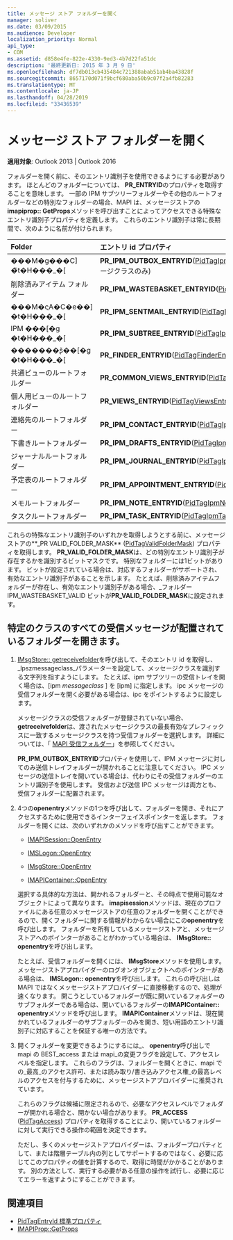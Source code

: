 ```yaml
---
title: メッセージ ストア フォルダーを開く
manager: soliver
ms.date: 03/09/2015
ms.audience: Developer
localization_priority: Normal
api_type:
- COM
ms.assetid: d858e4fe-822e-4330-9ed3-4b7d22fa51dc
description: '最終更新日: 2015 年 3 月 9 日'
ms.openlocfilehash: df7db013cb435484c721388abab51ab4ba43828f
ms.sourcegitcommit: 8657170d071f9bcf680aba50b9c07f2a4fb82283
ms.translationtype: MT
ms.contentlocale: ja-JP
ms.lasthandoff: 04/28/2019
ms.locfileid: "33436539"
---
```

# <a name="opening-a-message-store-folder"></a>メッセージ ストア フォルダーを開く

**適用対象**: Outlook 2013 | Outlook 2016 
  
フォルダーを開く前に、そのエントリ識別子を使用できるようにする必要があります。 ほとんどのフォルダーについては、 **PR_ENTRYID**のプロパティを取得することを意味します。 一部の IPM サブツリーフォルダーやその他のルートフォルダーなどの特別なフォルダーの場合、MAPI は、メッセージストアの**imapiprop:: GetProps**メソッドを呼び出すことによってアクセスできる特殊なエントリ識別子プロパティを定義します。 これらのエントリ識別子は常に長期間で、次のように名前が付けられます。 
  
|**Folder**|**エントリ id プロパティ**|
|:-----|:-----|
|���M�g���C] �̃t�H���_�[  <br/> |**PR_IPM_OUTBOX_ENTRYID**([PidTagIpmOutboxEntryId](pidtagipmoutboxentryid-canonical-property.md))(IPM メッセージクラスのみ)  <br/> |
|削除済みアイテム フォルダー  <br/> |**PR_IPM_WASTEBASKET_ENTRYID**([PidTagIpmWastebasketEntryId](pidtagipmwastebasketentryid-canonical-property.md))  <br/> |
|���M�ς݃A�C�e��] �t�H���_�[  <br/> |**PR_IPM_SENTMAIL_ENTRYID**([PidTagIpmSentMailEntryId](pidtagipmsentmailentryid-canonical-property.md))  <br/> |
|IPM ���[�g �t�H���_�[  <br/> |**PR_IPM_SUBTREE_ENTRYID**([PidTagIpmSubtreeEntryId](pidtagipmsubtreeentryid-canonical-property.md))  <br/> |
|�������ʂ̃��[�g �t�H���_�[  <br/> |**PR_FINDER_ENTRYID**([PidTagFinderEntryId](pidtagfinderentryid-canonical-property.md))  <br/> |
|共通ビューのルートフォルダー  <br/> |**PR_COMMON_VIEWS_ENTRYID**([PidTagCommonViewsEntryId](pidtagcommonviewsentryid-canonical-property.md))  <br/> |
|個人用ビューのルートフォルダー  <br/> |**PR_VIEWS_ENTRYID**([PidTagViewsEntryId](pidtagviewsentryid-canonical-property.md))  <br/> |
|連絡先のルートフォルダー  <br/> |**PR_IPM_CONTACT_ENTRYID**([PidTagIpmContactEntryId](pidtagipmcontactentryid-canonical-property.md))  <br/> |
|下書きルートフォルダー  <br/> |**PR_IPM_DRAFTS_ENTRYID**([PidTagIpmDraftsEntryId](pidtagipmdraftsentryid-canonical-property.md))  <br/> |
|ジャーナルルートフォルダー  <br/> |**PR_IPM_JOURNAL_ENTRYID**([PidTagIpmJournalEntryId](pidtagipmjournalentryid-canonical-property.md))  <br/> |
|予定表のルートフォルダー  <br/> |**PR_IPM_APPOINTMENT_ENTRYID**([PidTagIpmAppointmentEntryId](pidtagipmappointmententryid-canonical-property.md))  <br/> |
|メモルートフォルダー  <br/> |**PR_IPM_NOTE_ENTRYID**([PidTagIpmNoteEntryId](pidtagipmnoteentryid-canonical-property.md))  <br/> |
|タスクルートフォルダー  <br/> |**PR_IPM_TASK_ENTRYID**([PidTagIpmTaskEntryId](pidtagipmtaskentryid-canonical-property.md))  <br/> |
   
これらの特殊なエントリ識別子のいずれかを取得しようとする前に、メッセージストアの**\_PR VALID_FOLDER_MASK** ([PidTagValidFolderMask](pidtagvalidfoldermask-canonical-property.md)) プロパティを取得します。 **PR\_VALID_FOLDER_MASK**は、どの特別なエントリ識別子が存在するかを識別するビットマスクです。 特別なフォルダーには1ビットがあります。 ビットが設定されている場合は、対応するフォルダーがサポートされ、有効なエントリ識別子があることを示します。 たとえば、削除済みアイテムフォルダーが存在し、有効なエントリ識別子がある場合、\_フォルダー IPM_WASTEBASKET_VALID ビットが**PR_VALID_FOLDER_MASK**に設定されます。 
  
## <a name="open-the-folder-where-all-incoming-messages-of-a-particular-class-are-placed"></a>特定のクラスのすべての受信メッセージが配置されているフォルダーを開きます。
  
1. [IMsgStore:: getreceivefolder](imsgstore-getreceivefolder.md)を呼び出して、そのエントリ id を取得し、 _lpszmessageclass_パラメーターを設定して、メッセージクラスを識別する文字列を指すようにします。 たとえば、ipm サブツリーの受信トレイを開く場合は、[ipm _messageclass_ ] を [ipm] に指定します。 ipc メッセージの受信フォルダーを開く必要がある場合は、ipc をポイントするように設定します。 

   メッセージクラスの受信フォルダーが登録されていない場合、 **getreceivefolder**は、渡されたメッセージクラスの最長有効なプレフィックスに一致するメッセージクラスを持つ受信フォルダーを選択します。 詳細については、「 [MAPI 受信フォルダー](mapi-receive-folders.md)」を参照してください。 
   
   **PR_IPM_OUTBOX_ENTRYID**プロパティを使用して、IPM メッセージに対してのみ送信トレイフォルダーが開かれることに注意してください。 IPC メッセージの送信トレイを開いている場合は、代わりにその受信フォルダーのエントリ識別子を使用します。 受信および送信 IPC メッセージは両方とも、受信フォルダーに配置されます。 
    
2. 4つの**openentry**メソッドの1つを呼び出して、フォルダーを開き、それにアクセスするために使用できるインターフェイスポインターを返します。 フォルダーを開くには、次のいずれかのメソッドを呼び出すことができます。 
    
   - [IMAPISession::OpenEntry](imapisession-openentry.md)
    
   - [IMSLogon::OpenEntry](imslogon-openentry.md)
    
   - [IMsgStore::OpenEntry](imsgstore-openentry.md)
    
   - [IMAPIContainer::OpenEntry](imapicontainer-openentry.md)
    
   選択する具体的な方法は、開かれるフォルダーと、その時点で使用可能なオブジェクトによって異なります。 **imapisession**メソッドは、現在のプロファイルにある任意のメッセージストアの任意のフォルダーを開くことができるので、開くフォルダーに関する情報がわからない場合にこの**openentry**を呼び出します。 フォルダーを所有しているメッセージストアと、メッセージストアへのポインターがあることがわかっている場合は、 **IMsgStore:: openentry**を呼び出します。 
    
   たとえば、受信フォルダーを開くには、 **IMsgStore**メソッドを使用します。 メッセージストアプロバイダーのログオンオブジェクトへのポインターがある場合は、 **IMSLogon:: openentry**を呼び出します。 これらの呼び出しは MAPI ではなくメッセージストアプロバイダーに直接移動するので、処理が速くなります。 開こうとしているフォルダーが既に開いているフォルダーのサブフォルダーである場合は、開いているフォルダーの**IMAPIContainer:: openentry**メソッドを呼び出します。 **IMAPIContainer**メソッドは、現在開かれているフォルダーのサブフォルダーのみを開き、短い用語のエントリ識別子に対応することを保証する唯一の方法です。 
    
3. 開くフォルダーを変更できるようにするには\_、 **openentry**呼び出しで mapi の BEST\_access または mapi\_の変更フラグを設定して、アクセスレベルを指定します。 これらのフラグは、フォルダーを開くときに、mapi での\_最高\_のアクセス許可、または読み取り/書き込みアクセス権\_の最高レベルのアクセスを付与するために、メッセージストアプロバイダーに推奨されています。 

   これらのフラグは候補に限定されるので、必要なアクセスレベルでフォルダーが開かれる場合と、開かない場合があります。 **PR_ACCESS** ([PidTagAccess](pidtagaccess-canonical-property.md)) プロパティを取得することにより、開いているフォルダーに対して実行できる操作の範囲を決定できます。 
    
   ただし、多くのメッセージストアプロバイダーは、フォルダープロパティとして、または階層テーブル内の列としてサポートするのではなく、必要に応じてこのプロパティの値を計算するので、取得に時間がかかることがあります。 別の方法として、実行する必要がある任意の操作を試行し、必要に応じてエラーを返すようにすることができます。
    
## <a name="see-also"></a>関連項目

- [PidTagEntryId 標準プロパティ](pidtagentryid-canonical-property.md) 
- [IMAPIProp::GetProps](imapiprop-getprops.md)

